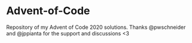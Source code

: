 # Advent-of-Code
Repository of my Advent of Code 2020 solutions.  Thanks @pwschneider and @jppianta for the support and discussions &lt;3
